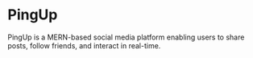 # PingUp

PingUp is a MERN-based social media platform enabling users to share posts, follow friends, and interact in real-time.
